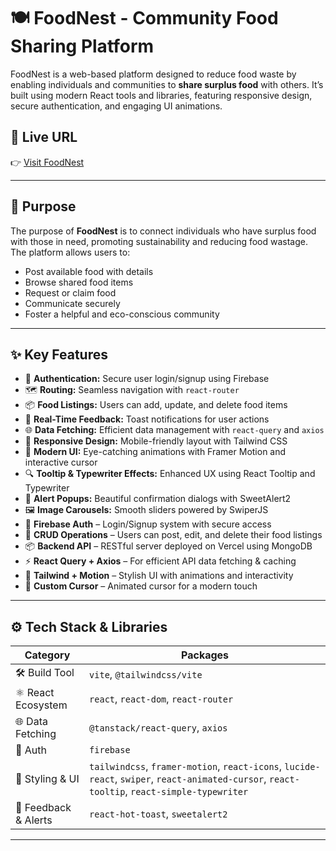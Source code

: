 # 🍽️ FoodNest - Community Food Sharing Platform

FoodNest is a web-based platform designed to reduce food waste by enabling individuals and communities to **share surplus food** with others. It’s built using modern React tools and libraries, featuring responsive design, secure authentication, and engaging UI animations.

## 🔗 Live URL

👉 [Visit FoodNest](https://food-nest-1.netlify.app/)

---

## 🎯 Purpose

The purpose of **FoodNest** is to connect individuals who have surplus food with those in need, promoting sustainability and reducing food wastage. The platform allows users to:

- Post available food with details
- Browse shared food items
- Request or claim food
- Communicate securely
- Foster a helpful and eco-conscious community

---

## ✨ Key Features

- 🔐 **Authentication:** Secure user login/signup using Firebase
- 🗺️ **Routing:** Seamless navigation with `react-router`
- 📦 **Food Listings:** Users can add, update, and delete food items
- 💬 **Real-Time Feedback:** Toast notifications for user actions
- 🌐 **Data Fetching:** Efficient data management with `react-query` and `axios`
- 📱 **Responsive Design:** Mobile-friendly layout with Tailwind CSS
- 🎨 **Modern UI:** Eye-catching animations with Framer Motion and interactive cursor
- 🔍 **Tooltip & Typewriter Effects:** Enhanced UX using React Tooltip and Typewriter
- 🎉 **Alert Popups:** Beautiful confirmation dialogs with SweetAlert2
- 🖼️ **Image Carousels:** Smooth sliders powered by SwiperJS
- 🔐 **Firebase Auth** – Login/Signup system with secure access
- 🍱 **CRUD Operations** – Users can post, edit, and delete their food listings
- 📦 **Backend API** – RESTful server deployed on Vercel using MongoDB
- ⚡ **React Query + Axios** – For efficient API data fetching & caching
- 🎨 **Tailwind + Motion** – Stylish UI with animations and interactivity
- 🎯 **Custom Cursor** – Animated cursor for a modern touch


---



## ⚙️ Tech Stack & Libraries

| Category | Packages |
|----------|----------|
| 🛠️ Build Tool | `vite`, `@tailwindcss/vite` |
| ⚛️ React Ecosystem | `react`, `react-dom`, `react-router` |
| 🌐 Data Fetching | `@tanstack/react-query`, `axios` |
| 🔐 Auth | `firebase` |
| 🎨 Styling & UI | `tailwindcss`, `framer-motion`, `react-icons`, `lucide-react`, `swiper`, `react-animated-cursor`, `react-tooltip`, `react-simple-typewriter` |
| 🔔 Feedback & Alerts | `react-hot-toast`, `sweetalert2` |

---

